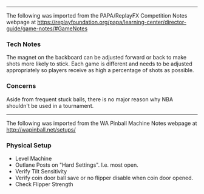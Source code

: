 ***
The following was imported from the PAPA/ReplayFX Competition Notes webpage at https://replayfoundation.org/papa/learning-center/director-guide/game-notes/#GameNotes
### Tech Notes
            
The magnet on the backboard can be adjusted forward or back to make shots more likely to stick. Each game is different and needs to be adjusted appropriately so players receive as high a percentage of shots as possible.

### Concerns
Aside from frequent stuck balls, there is no major reason why NBA shouldn't be used in a tournament.
***
The following was imported from the WA Pinball Machine Notes webpage at http://wapinball.net/setups/
### Physical Setup
-   Level Machine
-   Outlane Posts on "Hard Settings". I.e. most open.
-   Verify Tilt Sensitivity
-   Verify coin door ball save or no flipper disable when coin door opened.
-   Check Flipper Strength
